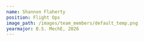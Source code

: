 ```yaml
---
name: Shannon Flaherty
position: Flight Ops
image_path: /images/team_members/default_temp.png
yearmajor: B.S. MechE, 2026
---
```

